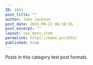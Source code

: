```yaml
---
ID: 1051
post_title: ""
author: Jake Jackson
post_date: 2015-09-11 06:18:55
post_excerpt: ""
layout: nav_menu_item
permalink: https://make.pv/1051/
published: true
---
```

Posts in this category test post formats.